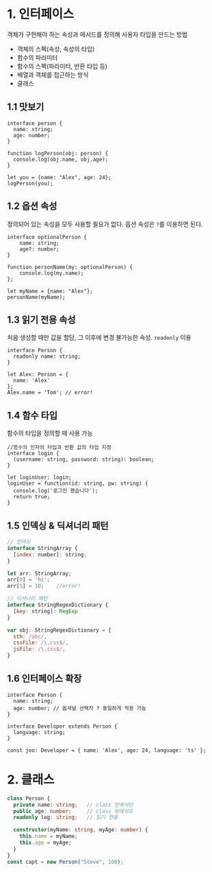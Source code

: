 # 1. 인터페이스

객체가 구현해야 하는 속성과 메서드를 정의해 사용자 타입을 만드는 방법

- 객체의 스펙(속성, 속성의 타입)
- 함수의 파라미터
- 함수의 스펙(파라미터, 반환 타입 등)
- 배열과 객체를 접근하는 방식
- 클래스



## 1.1 맛보기

```tsx
interface person {
  name: string;
  age: number;
}

function logPerson(obj: person) {
  console.log(obj.name, obj.age);
}

let you = {name: "Alex", age: 24};
logPerson(you);
```



## 1.2 옵션 속성

정의되어 있는 속성을 모두 사용할 필요가 없다. 옵션 속성은 `?`를 이용하면 된다.

```tsx
interface optionalPerson {
    name: string;
    age?: number;
}

function personName(my: optionalPerson) {
    console.log(my.name);
};

let myName = {name: "Alex"};
personName(myName);
```



## 1.3 읽기 전용 속성

처음 생성할 때만 값을 할당, 그 이후에 변경 불가능한 속성. `readonly` 이용

```tsx
interface Person {
  readonly name: string;
}

let Alex: Person = {
  name: 'Alex'
};
Alex.name = 'Tom'; // error!
```



## 1.4 함수 타입

함수의 타입을 정의할 때 사용 가능

```tsx
//함수의 인자의 타입과 반환 값의 타입 지정
interface login {
  (username: string, password: string): boolean;
}

let loginUser: login;
loginUser = function(id: string, pw: string) {
  console.log('로그인 했습니다');
  return true;
}
```



## 1.5 인덱싱 & 딕셔너리 패턴

```javascript
// 인덱싱
interface StringArray {
  [index: number]: string;
}

let arr: StringArray;
arr[0] = 'hi';
arr[1] = 10;	//error!

// 딕셔너리 패턴
interface StringRegexDictionary {
  [key: string]: RegExp
}

var obj: StringRegexDictionary = {
  sth: /abc/,
  cssFile: /\.css$/,
  jsFile: /\.css$/,
}
```



## 1.6 인터페이스 확장

```tsx
interface Person {
  name: string;
  age: number; // 옵셔널 선택자 ? 동일하게 적용 가능
}

interface Developer extends Person {
  language: string;
}

const joo: Developer = { name: 'Alex', age: 24, language: 'ts' };
```



# 2. 클래스

```typescript
class Person {
  private name: string;   // class 안에서만
  public age: number;     // class 밖에서도
  readonly log: string;   // 읽기 전용

  constructor(myName: string, myAge: number) {
    this.name = myName;
    this.age = myAge;
  }
}
const capt = new Person("Steve", 100);
```

